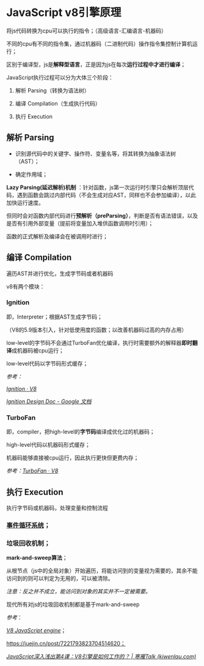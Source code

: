 # JavaScript v8引擎原理

将js代码转换为cpu可以执行的指令；（高级语言-汇编语言-机器码）

不同的cpu有不同的指令集，通过机器码（二进制代码）操作指令集控制计算机运行；

区别于编译型，js是**解释型语言**，正是因为js在每次**运行过程中才进行编译**；

JavaScript执行过程可以分为大体三个阶段：

1. 解析 Parsing（转换为语法树）

2. 编译 Compilation（生成执行代码）

3. 执行 Execution

## 解析 Parsing

- 识别源代码中的关键字、操作符、变量名等，将其转换为抽象语法树（AST）；

- 确定作用域；

**Lazy Parsing(延迟解析)机制** ：针对函数，js第一次运行时引擎只会解析顶层代码，遇到函数会跳过内部代码（不会生成对应AST，同样也不会参加编译），以此加快运行速度。 

但同时会对函数内部代码进行**预解析（preParsing）**，判断是否有语法错误，以及是否有引用外部变量（提前将变量加入堆供函数调用时引用）；

函数的正式解析及编译会在被调用时进行；

## 编译 Compilation

遍历AST并进行优化，生成字节码或者机器码

v8有两个模块：

### Ignition

即，Interpreter；根据AST生成字节码；

（V8的5.9版本引入，针对低使用度的函数；以改善机器码过高的内存占用）

low-level的字节码不会通过TurboFan优化编译，执行时需要额外的解释器**即时翻译**成机器码被cpu运行；

low-level代码以字节码形式缓存；

*参考：*

*[Ignition · V8](https://v8.dev/docs/ignition)*

*[Ignition Design Doc - Google 文档](https://docs.google.com/document/d/11T2CRex9hXxoJwbYqVQ32yIPMh0uouUZLdyrtmMoL44/edit)*

### TurboFan

即，compiler，把high-level的**字节码**编译成优化过的机器码；

high-level代码以机器码形式缓存；

机器码能够直接被cpu运行，因此执行更快但更费内存；

*参考：[TurboFan · V8](https://v8.dev/docs/turbofan)*

## 执行 Execution

执行字节码或机器码，处理变量和控制流程

### [事件循环系统](./事件循环.md)；

### 垃圾回收机制；

**mark-and-sweep算法**；

从根节点（js中的全局对象）开始遍历，将能访问到的变量视为需要的，其余不能访问到的则可以判定为无用的，可以被清除。

*注意：反之并不成立，能访问到对象的其实并不一定被需要。*

现代所有对js的垃圾回收机制都是基于mark-and-sweep





*参考*：

*[V8 JavaScript engine](https://v8.dev/)*；

https://juejin.cn/post/7221793823704514620；

*[JavaScript深入浅出第4课：V8引擎是如何工作的？ | 寒雁Talk (kiwenlau.com)](https://kiwenlau.com/2019/07/16/how-does-v8-work/)*
